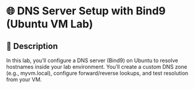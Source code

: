 # 🌐 DNS Server Setup with Bind9 (Ubuntu VM Lab)

## 📖 Description
In this lab, you’ll configure a DNS server (Bind9) on Ubuntu to resolve hostnames inside your lab environment. You’ll create a custom DNS zone (e.g., myvm.local), configure forward/reverse lookups, and test resolution from your VM.
